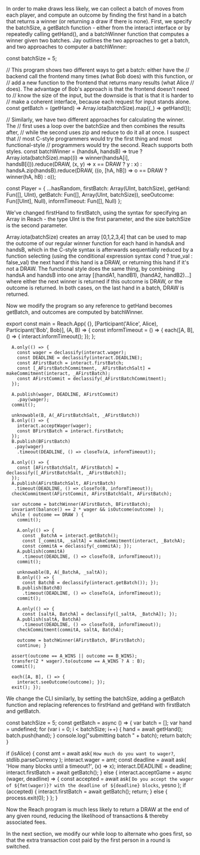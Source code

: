 In order to make draws less likely, we can collect a batch of moves from each player, and compute an outcome by finding the first hand in a batch that returns a winner (or returning a draw if there is none). First, we specify the batchSize, a getBatch function - either from the interact interface or by repeatedly calling getHand(), and a batchWinner function that computes a winner given two batches. Jay outlines the two approaches to get a batch, and two approaches to computer a batchWinner: 

const batchSize = 5;

// This program shows two different ways to get a batch: either have the
// backend call the frontend many times (what Bob does) with this function, or
// add a new function to the frontend that returns many results (what Alice
// does). The advantage of Bob's approach is that the frontend doesn't need to
// know the size of the input, but the downside is that is that it is harder to
// make a coherent interface, because each request for input stands alone.
const getBatch = (getHand) =>
  Array.iota(batchSize).map((_) => getHand());

// Similarly, we have two different approaches for calculating the winner. The
// first uses a loop over the batchSize and then combines the results after,
// while the second uses zip and reduce to do it all at once. I suspect that
// most C-style programmers would try the first thing and most functional-style
// programmers would try the second. Reach supports both styles.
const batchWinner = (handsA, handsB) =>
  true ?
  Array.iota(batchSize).map((i) =>
    winner(handsA[i], handsB[i])).reduce(DRAW, (x, y) =>
      x == DRAW ? y : x)
  : handsA.zip(handsB).reduce(DRAW, ((o, [hA, hB]) =>
    o == DRAW ? winner(hA, hB) : o));

const Player =
      { ...hasRandom,
        firstBatch: Array(UInt, batchSize),
        getHand: Fun([], UInt),
        getBatch: Fun([], Array(UInt, batchSize)),
        seeOutcome: Fun([UInt], Null),
        informTimeout: Fun([], Null) };

We've changed firstHand to firstBatch, using the syntax for specifying an Array in Reach - the type UInt is the first parameter, and the size batchSize is the second parameter. 

Array.iota(batchSize) creates an array [0,1,2,3,4] that can be used to map the outcome of our regular winner function for each hand in handsA and handsB, which in the C-style syntax is afterwards sequentially reduced by a function selecting (using the conditional expression syntax cond ? true_val : false_val) the next hand if this hand is a DRAW, or returning this hand if it's not a DRAW. The functional style does the same thing, by combining handsA and handsB into one array [(handA1, handB1), (handA2, handB2)...] where either the next winner is returned if this outcome is DRAW, or the outcome is returned. In both cases, on the last hand in a batch, DRAW is returned.

Now we modify the program so any reference to getHand becomes getBatch, and outcomes are computed by batchWinner. 

export const main =
  Reach.App(
    {},
    [Participant('Alice', Alice), Participant('Bob', Bob)],
    (A, B) => {
      const informTimeout = () => {
        each([A, B], () => {
          interact.informTimeout(); }); };

      A.only(() => {
        const wager = declassify(interact.wager); 
        const DEADLINE = declassify(interact.DEADLINE);
        const AFirstBatch = interact.firstBatch;
        const [_AFirstBatchCommitment, _AFirstBatchSalt] = makeCommitment(interact, _AFirstBatch);
        const AFirstCommit = declassify(_AFirstBatchCommitment);
      });

      A.publish(wager, DEADLINE, AFirstCommit)
        .pay(wager);
      commit();

      unknowable(B, A(_AFirstBatchSalt, _AFirstBatch))
      B.only(() => {
        interact.acceptWager(wager); 
        const BFirstBatch = interact.firstBatch;
      });
      B.publish(BFirstBatch)
       .pay(wager)
        .timeout(DEADLINE, () => closeTo(A, informTimeout));

      A.only(() => {
        const [AFirstBatchSalt, AFirstBatch] = declassify([_AFirstBatchSalt, _AFirstBatch]);
      });
      A.publish(AFirstBatchSalt, AFirstBatch)
       .timeout(DEADLINE, () => closeTo(B, informTimeout));
      checkCommitment(AFirstCommit, AFirstBatchSalt, AFirstBatch);

      var outcome = batchWinner(AFirstBatch, BFirstBatch);
      invariant(balance() == 2 * wager && isOutcome(outcome) );
      while ( outcome == DRAW ) {
        commit();

        A.only(() => {
          const _BatchA = interact.getBatch();
          const [_commitA, _saltA] = makeCommitment(interact, _BatchA);
          const commitA = declassify(_commitA); });
        A.publish(commitA)
          .timeout(DEADLINE, () => closeTo(B, informTimeout));
        commit();

        unknowable(B, A(_BatchA, _saltA));
        B.only(() => {
          const BatchB = declassify(interact.getBatch()); });
        B.publish(BatchB)
          .timeout(DEADLINE, () => closeTo(A, informTimeout));
        commit();

        A.only(() => {
          const [saltA, BatchA] = declassify([_saltA, _BatchA]); });
        A.publish(saltA, BatchA)
          .timeout(DEADLINE, () => closeTo(B, informTimeout));
        checkCommitment(commitA, saltA, BatchA);

        outcome = batchWinner(AFirstBatch, BFirstBatch);
        continue; }

      assert(outcome == A_WINS || outcome == B_WINS);
      transfer(2 * wager).to(outcome == A_WINS ? A : B);
      commit();

      each([A, B], () => {
        interact.seeOutcome(outcome); });
      exit(); });

We change the CLI similarly, by setting the batchSize, adding a getBatch function and replacing references to firstHand and getHand with firstBatch and getBatch.

const batchSize = 5;
const getBatch = async () => {
  var batch = [];
  var hand = undefined;
  for (var i = 0; i < batchSize; i++) {
    hand = await getHand();
    batch.push(hand);
  }
  console.log("submitting batch " + batch);
  return batch;
}

if (isAlice) {
  const amt = await ask(
    `How much do you want to wager?`,
    stdlib.parseCurrency
  );
  interact.wager = amt;
  const deadline = await ask(
    'How many blocks until a timeout?', (x) => x);
  interact.DEADLINE = deadline;
  interact.firstBatch = await getBatch();
} else {
  interact.acceptGame = async (wager, deadline) => {
    const accepted = await ask(
      `Do you accept the wager of ${fmt(wager)}? with the deadline of ${deadline} blocks`,
      yesno
    );
    if (accepted) {
      interact.firstBatch = await getBatch();
      return;
    } else {
      process.exit(0);
    }
  };
}

Now the Reach program is much less likely to return a DRAW at the end of any given round, reducing the likelihood of transactions & thereby associated fees. 

In the next section, we modify our while loop to alternate who goes first, so that the extra transaction cost paid by the first person in a round is switched.

